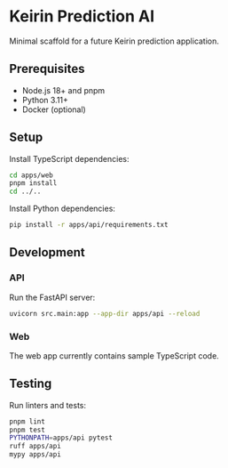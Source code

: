 # Keirin Prediction AI

Minimal scaffold for a future Keirin prediction application.

## Prerequisites
- Node.js 18+ and pnpm
- Python 3.11+
- Docker (optional)

## Setup
Install TypeScript dependencies:
```bash
cd apps/web
pnpm install
cd ../..
```

Install Python dependencies:
```bash
pip install -r apps/api/requirements.txt
```

## Development
### API
Run the FastAPI server:
```bash
uvicorn src.main:app --app-dir apps/api --reload
```

### Web
The web app currently contains sample TypeScript code.

## Testing
Run linters and tests:
```bash
pnpm lint
pnpm test
PYTHONPATH=apps/api pytest
ruff apps/api
mypy apps/api
```
